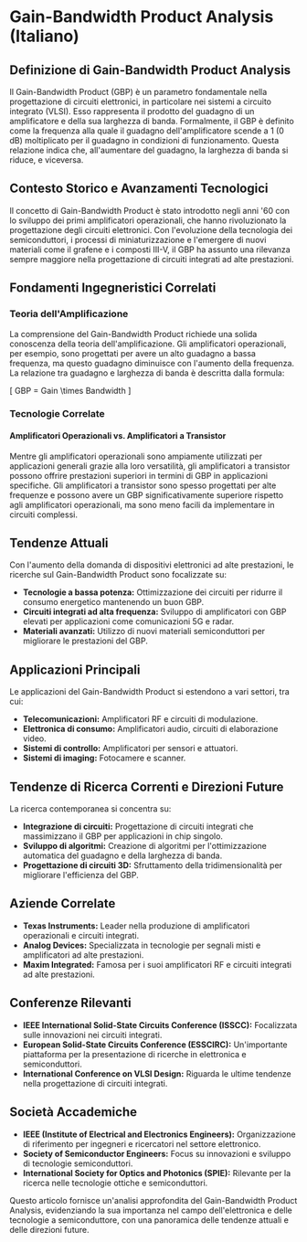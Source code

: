 # Gain-Bandwidth Product Analysis (Italiano)

## Definizione di Gain-Bandwidth Product Analysis

Il Gain-Bandwidth Product (GBP) è un parametro fondamentale nella progettazione di circuiti elettronici, in particolare nei sistemi a circuito integrato (VLSI). Esso rappresenta il prodotto del guadagno di un amplificatore e della sua larghezza di banda. Formalmente, il GBP è definito come la frequenza alla quale il guadagno dell'amplificatore scende a 1 (0 dB) moltiplicato per il guadagno in condizioni di funzionamento. Questa relazione indica che, all'aumentare del guadagno, la larghezza di banda si riduce, e viceversa.

## Contesto Storico e Avanzamenti Tecnologici

Il concetto di Gain-Bandwidth Product è stato introdotto negli anni '60 con lo sviluppo dei primi amplificatori operazionali, che hanno rivoluzionato la progettazione degli circuiti elettronici. Con l'evoluzione della tecnologia dei semiconduttori, i processi di miniaturizzazione e l'emergere di nuovi materiali come il grafene e i composti III-V, il GBP ha assunto una rilevanza sempre maggiore nella progettazione di circuiti integrati ad alte prestazioni.

## Fondamenti Ingegneristici Correlati

### Teoria dell'Amplificazione

La comprensione del Gain-Bandwidth Product richiede una solida conoscenza della teoria dell'amplificazione. Gli amplificatori operazionali, per esempio, sono progettati per avere un alto guadagno a bassa frequenza, ma questo guadagno diminuisce con l'aumento della frequenza. La relazione tra guadagno e larghezza di banda è descritta dalla formula:

\[ GBP = Gain \times Bandwidth \]

### Tecnologie Correlate

#### Amplificatori Operazionali vs. Amplificatori a Transistor

Mentre gli amplificatori operazionali sono ampiamente utilizzati per applicazioni generali grazie alla loro versatilità, gli amplificatori a transistor possono offrire prestazioni superiori in termini di GBP in applicazioni specifiche. Gli amplificatori a transistor sono spesso progettati per alte frequenze e possono avere un GBP significativamente superiore rispetto agli amplificatori operazionali, ma sono meno facili da implementare in circuiti complessi.

## Tendenze Attuali

Con l'aumento della domanda di dispositivi elettronici ad alte prestazioni, le ricerche sul Gain-Bandwidth Product sono focalizzate su:

- **Tecnologie a bassa potenza:** Ottimizzazione dei circuiti per ridurre il consumo energetico mantenendo un buon GBP.
- **Circuiti integrati ad alta frequenza:** Sviluppo di amplificatori con GBP elevati per applicazioni come comunicazioni 5G e radar.
- **Materiali avanzati:** Utilizzo di nuovi materiali semiconduttori per migliorare le prestazioni del GBP.

## Applicazioni Principali

Le applicazioni del Gain-Bandwidth Product si estendono a vari settori, tra cui:

- **Telecomunicazioni:** Amplificatori RF e circuiti di modulazione.
- **Elettronica di consumo:** Amplificatori audio, circuiti di elaborazione video.
- **Sistemi di controllo:** Amplificatori per sensori e attuatori.
- **Sistemi di imaging:** Fotocamere e scanner.

## Tendenze di Ricerca Correnti e Direzioni Future

La ricerca contemporanea si concentra su:

- **Integrazione di circuiti:** Progettazione di circuiti integrati che massimizzano il GBP per applicazioni in chip singolo.
- **Sviluppo di algoritmi:** Creazione di algoritmi per l'ottimizzazione automatica del guadagno e della larghezza di banda.
- **Progettazione di circuiti 3D:** Sfruttamento della tridimensionalità per migliorare l'efficienza del GBP.

## Aziende Correlate

- **Texas Instruments:** Leader nella produzione di amplificatori operazionali e circuiti integrati.
- **Analog Devices:** Specializzata in tecnologie per segnali misti e amplificatori ad alte prestazioni.
- **Maxim Integrated:** Famosa per i suoi amplificatori RF e circuiti integrati ad alte prestazioni.

## Conferenze Rilevanti

- **IEEE International Solid-State Circuits Conference (ISSCC):** Focalizzata sulle innovazioni nei circuiti integrati.
- **European Solid-State Circuits Conference (ESSCIRC):** Un'importante piattaforma per la presentazione di ricerche in elettronica e semiconduttori.
- **International Conference on VLSI Design:** Riguarda le ultime tendenze nella progettazione di circuiti integrati.

## Società Accademiche

- **IEEE (Institute of Electrical and Electronics Engineers):** Organizzazione di riferimento per ingegneri e ricercatori nel settore elettronico.
- **Society of Semiconductor Engineers:** Focus su innovazioni e sviluppo di tecnologie semiconduttori.
- **International Society for Optics and Photonics (SPIE):** Rilevante per la ricerca nelle tecnologie ottiche e semiconduttori.

Questo articolo fornisce un'analisi approfondita del Gain-Bandwidth Product Analysis, evidenziando la sua importanza nel campo dell'elettronica e delle tecnologie a semiconduttore, con una panoramica delle tendenze attuali e delle direzioni future.